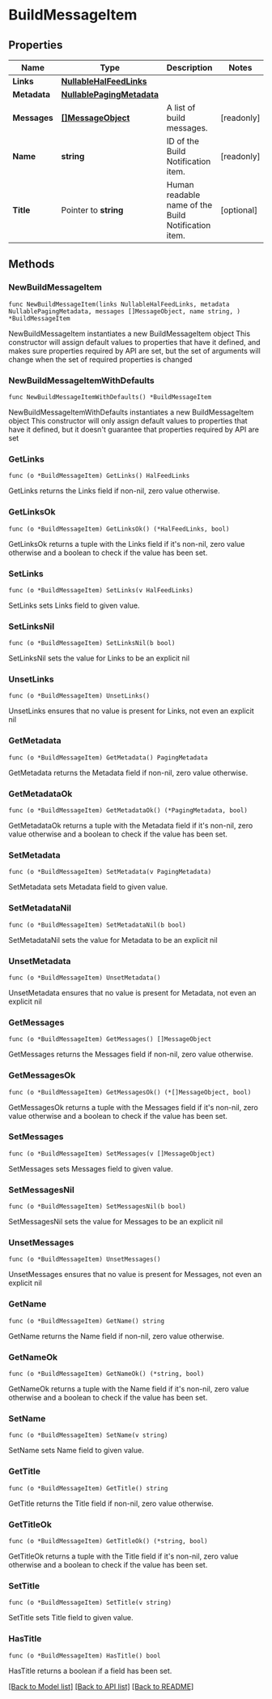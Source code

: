 <!--
Copyright (C) 2020-2024 Arm Limited or its affiliates and Contributors. All rights reserved.
SPDX-License-Identifier: Apache-2.0
-->
# BuildMessageItem

## Properties

Name | Type | Description | Notes
------------ | ------------- | ------------- | -------------
**Links** | [**NullableHalFeedLinks**](HalFeedLinks.md) |  | 
**Metadata** | [**NullablePagingMetadata**](PagingMetadata.md) |  | 
**Messages** | [**[]MessageObject**](MessageObject.md) | A list of build messages. | [readonly] 
**Name** | **string** | ID of the Build Notification item. | [readonly] 
**Title** | Pointer to **string** | Human readable name of the Build Notification item. | [optional] 

## Methods

### NewBuildMessageItem

`func NewBuildMessageItem(links NullableHalFeedLinks, metadata NullablePagingMetadata, messages []MessageObject, name string, ) *BuildMessageItem`

NewBuildMessageItem instantiates a new BuildMessageItem object
This constructor will assign default values to properties that have it defined,
and makes sure properties required by API are set, but the set of arguments
will change when the set of required properties is changed

### NewBuildMessageItemWithDefaults

`func NewBuildMessageItemWithDefaults() *BuildMessageItem`

NewBuildMessageItemWithDefaults instantiates a new BuildMessageItem object
This constructor will only assign default values to properties that have it defined,
but it doesn't guarantee that properties required by API are set

### GetLinks

`func (o *BuildMessageItem) GetLinks() HalFeedLinks`

GetLinks returns the Links field if non-nil, zero value otherwise.

### GetLinksOk

`func (o *BuildMessageItem) GetLinksOk() (*HalFeedLinks, bool)`

GetLinksOk returns a tuple with the Links field if it's non-nil, zero value otherwise
and a boolean to check if the value has been set.

### SetLinks

`func (o *BuildMessageItem) SetLinks(v HalFeedLinks)`

SetLinks sets Links field to given value.


### SetLinksNil

`func (o *BuildMessageItem) SetLinksNil(b bool)`

 SetLinksNil sets the value for Links to be an explicit nil

### UnsetLinks
`func (o *BuildMessageItem) UnsetLinks()`

UnsetLinks ensures that no value is present for Links, not even an explicit nil
### GetMetadata

`func (o *BuildMessageItem) GetMetadata() PagingMetadata`

GetMetadata returns the Metadata field if non-nil, zero value otherwise.

### GetMetadataOk

`func (o *BuildMessageItem) GetMetadataOk() (*PagingMetadata, bool)`

GetMetadataOk returns a tuple with the Metadata field if it's non-nil, zero value otherwise
and a boolean to check if the value has been set.

### SetMetadata

`func (o *BuildMessageItem) SetMetadata(v PagingMetadata)`

SetMetadata sets Metadata field to given value.


### SetMetadataNil

`func (o *BuildMessageItem) SetMetadataNil(b bool)`

 SetMetadataNil sets the value for Metadata to be an explicit nil

### UnsetMetadata
`func (o *BuildMessageItem) UnsetMetadata()`

UnsetMetadata ensures that no value is present for Metadata, not even an explicit nil
### GetMessages

`func (o *BuildMessageItem) GetMessages() []MessageObject`

GetMessages returns the Messages field if non-nil, zero value otherwise.

### GetMessagesOk

`func (o *BuildMessageItem) GetMessagesOk() (*[]MessageObject, bool)`

GetMessagesOk returns a tuple with the Messages field if it's non-nil, zero value otherwise
and a boolean to check if the value has been set.

### SetMessages

`func (o *BuildMessageItem) SetMessages(v []MessageObject)`

SetMessages sets Messages field to given value.


### SetMessagesNil

`func (o *BuildMessageItem) SetMessagesNil(b bool)`

 SetMessagesNil sets the value for Messages to be an explicit nil

### UnsetMessages
`func (o *BuildMessageItem) UnsetMessages()`

UnsetMessages ensures that no value is present for Messages, not even an explicit nil
### GetName

`func (o *BuildMessageItem) GetName() string`

GetName returns the Name field if non-nil, zero value otherwise.

### GetNameOk

`func (o *BuildMessageItem) GetNameOk() (*string, bool)`

GetNameOk returns a tuple with the Name field if it's non-nil, zero value otherwise
and a boolean to check if the value has been set.

### SetName

`func (o *BuildMessageItem) SetName(v string)`

SetName sets Name field to given value.


### GetTitle

`func (o *BuildMessageItem) GetTitle() string`

GetTitle returns the Title field if non-nil, zero value otherwise.

### GetTitleOk

`func (o *BuildMessageItem) GetTitleOk() (*string, bool)`

GetTitleOk returns a tuple with the Title field if it's non-nil, zero value otherwise
and a boolean to check if the value has been set.

### SetTitle

`func (o *BuildMessageItem) SetTitle(v string)`

SetTitle sets Title field to given value.

### HasTitle

`func (o *BuildMessageItem) HasTitle() bool`

HasTitle returns a boolean if a field has been set.


[[Back to Model list]](../README.md#documentation-for-models) [[Back to API list]](../README.md#documentation-for-api-endpoints) [[Back to README]](../README.md)



